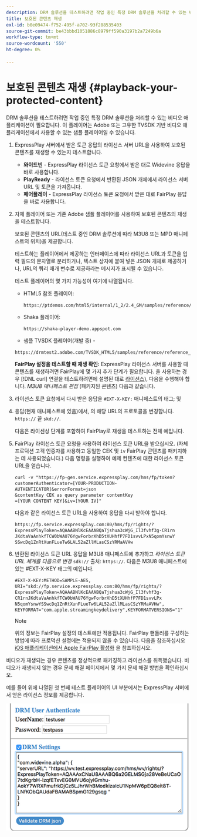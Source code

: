 ```yaml
---
description: DRM 솔루션을 테스트하려면 작업 중인 특정 DRM 솔루션을 처리할 수 있는 비디오 애플리케이션이 필요합니다. 이 플레이어는 Adobe 또는 고유한 TVSDK 기반 비디오 애플리케이션에서 사용할 수 있는 샘플 플레이어일 수 있습니다.
title: 보호된 콘텐츠 재생
exl-id: b0e09474-f752-495f-a702-93f288535403
source-git-commit: be43bbbd1051886c8979ff590a3197b2a7249b6a
workflow-type: tm+mt
source-wordcount: '550'
ht-degree: 0%

---
```


# 보호된 콘텐츠 재생 {#playback-your-protected-content}

DRM 솔루션을 테스트하려면 작업 중인 특정 DRM 솔루션을 처리할 수 있는 비디오 애플리케이션이 필요합니다. 이 플레이어는 Adobe 또는 고유한 TVSDK 기반 비디오 애플리케이션에서 사용할 수 있는 샘플 플레이어일 수 있습니다.

1. ExpressPlay 서버에서 받은 토큰 응답의 라이선스 서버 URL을 사용하여 보호된 콘텐츠를 재생할 수 있는지 테스트합니다.

   * **와이드빈** - ExpressPlay 라이선스 토큰 요청에서 받은 대로 Widevine 응답을 바로 사용합니다.
   * **PlayReady** - 라이선스 토큰 요청에서 반환된 JSON 개체에서 라이선스 서버 URL 및 토큰을 가져옵니다.
   * **페어플레이** - ExpressPlay 라이선스 토큰 요청에서 받은 대로 FairPlay 응답을 바로 사용합니다.

1. 자체 플레이어 또는 기존 Adobe 샘플 플레이어를 사용하여 보호된 콘텐츠의 재생을 테스트합니다.

   보호된 콘텐츠의 URL(테스트 중인 DRM 솔루션에 따라 M3U8 또는 MPD 매니페스트의 위치)을 제공합니다.

   테스트하는 플레이어에서 제공하는 인터페이스에 따라 라이선스 URL과 토큰을 입력 필드의 문자열로 분리하거나, 텍스트 상자에 붙여 넣은 JSON 개체로 제공하거나, URL의 쿼리 매개 변수로 제공하라는 메시지가 표시될 수 있습니다.

   테스트 플레이어의 몇 가지 가능성이 여기에 나열됩니다.

   * HTML5 참조 플레이어:

      ```
      https://ptdemos.com/html5/internal/1_2/2.4_GM/samples/reference/reference_player.html
      ```

   * Shaka 플레이어:

      ```
      https://shaka-player-demo.appspot.com
      ```

   * 샘플 TVSDK 플레이어(개발 중) -

   ```
   https://drmtest2.adobe.com/TVSDK_HTML5/samples/reference/reference_player.html
   ```

   **FairPlay 설정을 테스트할 때 재생 확인:** ExpressPlay 라이선스 서버를 사용할 때 콘텐츠를 재생하려면 FairPlay에 몇 가지 추가 단계가 필요합니다. 을 사용하는 경우 [!DNL curl] 연결을 테스트하려면에 설명된 대로 [라이선스](../../multi-drm-workflows/quick-start/handle-the-licensing.md)), 다음을 수행해야 합니다. *M3U8 매니페스트 편집* (패키지된 콘텐츠) 다음과 같습니다.

1. 라이선스 토큰 요청에서 다시 받은 응답을 `#EXT-X-KEY:` 매니페스트의 태그; 및
1. 응답(현재 매니페스트에 있음)에서, 의 해당 URL의 프로토콜을 변경합니다. `https://` 끝 `skd://`.

   다음은 라이센싱 단계를 포함하여 FairPlay로 재생을 테스트하는 전체 예입니다.

1. FairPlay 라이선스 토큰 요청을 사용하여 라이선스 토큰 URL을 받으십시오. (자체 프로덕션 고객 인증자를 사용하고 동일한 CEK 및 `iv` FairPlay 콘텐츠를 패키지하는 데 사용되었습니다.) 다음 명령을 실행하여 예제 컨텐츠에 대한 라이선스 토큰 URL을 얻습니다.

   ```
   curl -v "https://fp-gen.service.expressplay.com/hms/fp/token? 
   customerAuthenticator=[YOUR-PRODUCTION-AUTHENTICATOR]&errorFormat=json 
   &contentKey CEK as query parameter contentKey 
   =[YOUR CONTENT KEY]&iv=[YOUR IV]"
   ```

   다음과 같은 라이선스 토큰 URL을 사용하여 응답을 다시 받아야 합니다.

   ```
   https://fp.service.expressplay.com:80/hms/fp/rights/? 
   ExpressPlayToken=AQAAABNlKcEAAABQaTjshua3cWjG_Il3fvhf3g-CR1rn 
   JKdtaVaAnhkfTCW0bWAU76YgwForbrXhD5tXUHhfP7FD1svvLPxN5qomYsnwY 
   SSwcDq1ZnRtXunFLueTw6LAL52aZllMLasCSzYRMaAVHw 
   ```

1. 반환된 라이선스 토큰 URL 응답을 M3U8 매니페스트에 추가하고 *라이선스 토큰 URL 체계를 다음으로 변경* `sdk://` 출처: `https://`. 다음은 M3U8 매니페스트에 있는 #EXT-X-KEY 태그의 예입니다.

   ```
   #EXT-X-KEY:METHOD=SAMPLE-AES, 
   URI="skd://fp.service.expressplay.com:80/hms/fp/rights/? 
   ExpressPlayToken=AQAAABNlKcEAAABQaTjshua3cWjG_Il3fvhf3g- 
   CR1rnJKdtaVaAnhkfTCW0bWAU76YgwForbrXhD5tXUHhfP7FD1svvLPx 
   N5qomYsnwYSSwcDq1ZnRtXunFLueTw6LAL52aZllMLasCSzYRMaAVHw", 
   KEYFORMAT="com.apple.streamingkeydelivery",KEYFORMATVERSIONS="1"
   ```

   >[!NOTE]
   >
   >위의 정보는 FairPlay 설정의 테스트에만 적용됩니다. FairPlay 핸들러를 구성하는 방법에 따라 프로덕션 설정에는 적용되지 않을 수 있습니다. 다음을 참조하십시오 [iOS 애플리케이션에서 Apple FairPlay 활성화](../../../programming/tvsdk-3x-ios-prog/ios-3x-drm-content-security/ios-3x-apple-fairplay-tvsdk.md) 을 참조하십시오.

비디오가 재생되는 경우 콘텐츠를 정상적으로 패키징하고 라이선스를 취득했습니다. 비디오가 재생되지 않는 경우 문제 해결 페이지에서 몇 가지 문제 해결 방법을 확인하십시오.

<!--<a id="example_603D92A1F3924467B5D66EC862B8F59C"></a>-->

예를 들어 위에 나열된 첫 번째 테스트 플레이어의 UI 부분에서는 ExpressPlay 서버에서 얻은 라이선스 정보를 제공합니다.

<!--<a id="fig_zjy_q2c_rw"></a>-->

![](assets/sample-player-drm-settings-web.png)
